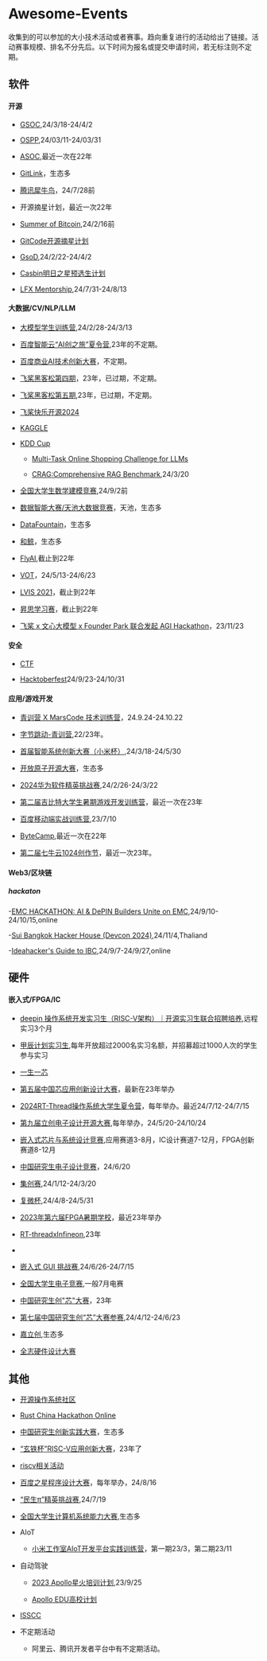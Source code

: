 # Awesome-Events

收集到的可以参加的大小技术活动或者赛事。趋向重复进行的活动给出了链接。活动赛事规模、排名不分先后。以下时间为报名或提交申请时间，若无标注则不定期。

## 软件

#### 开源

- [GSOC](https://summerofcode.withgoogle.com/),24/3/18-24/4/2

- [OSPP](https://summer-ospp.ac.cn/),24/03/11-24/03/31

- [ASOC](https://asoc2022.opensource.alibaba.com/),最近一次在22年

- [GitLink](https://www.gitlink.org.cn/competitions)，生态多

- [腾讯犀牛鸟](https://opensource.tencent.com//summer-of-code)，24/7/28前

- 开源摘星计划，最近一次22年

- [Summer of Bitcoin](https://www.summerofbitcoin.org/),24/2/16前

- [GitCode开源摘星计划](https://gitcode.com/g-star/apply)

- [GsoD](https://developers.google.com/season-of-docs?hl=zh-cn),24/2/22-24/4/2

- [Casbin明日之星预选生计划](https://github.com/casbin/Talent2025)

- [LFX Mentorship](https://bbs.huaweicloud.com/blogs/432571),24/7/31-24/8/13

#### 大数据/CV/NLP/LLM
- [大模型学生训练营](https://mp.weixin.qq.com/s/IO8bNy3q8y6UbD79zyImJg),24/2/28-24/3/13

- [百度智能云“AI创之旅”夏令营](https://mp.weixin.qq.com/s/D1pTK5eJZf9ruGdB_oKSFg),23年的不定期。

- [百度商业AI技术创新大赛](https://mp.weixin.qq.com/s/L7vd878_P93O4Ydr59cuFA)，不定期。

- [飞桨黑客松第四期](https://github.com/PaddlePaddle/Paddle/issues/51281#paddlefamily)，23年，已过期，不定期。

- [飞桨黑客松第五期](https://github.com/PaddlePaddle/Paddle/issues/57262),23年，已过期，不定期。

- [飞桨快乐开源2024](https://github.com/PaddlePaddle/Paddle/issues/61482)

- [KAGGLE](https://www.kaggle.com/competitions)

- [KDD Cup](https://www.kdd.org/kdd-cup)
  
  - [Multi-Task Online Shopping Challenge for LLMs](https://www.aicrowd.com/challenges/amazon-kdd-cup-2024-multi-task-online-shopping-challenge-for-llms)
    
  - [CRAG:Comprehensive RAG Benchmark](https://www.aicrowd.com/challenges/meta-comprehensive-rag-benchmark-kdd-cup-2024),24/3/20
  

- [全国大学生数学建模竞赛](http://www.mcm.edu.cn/),24/9/2前

- [数据智能大赛/天池大数据竞赛](https://tianchi.aliyun.com/competition/activeList)，天池，生态多

- [DataFountain](https://www.datafountain.cn/competitions?type=3&selectedCategory=3&selectedType=-1&tagCode=)，生态多

- [和鲸](https://www.heywhale.com/home/competition)，生态多

- [FlyAI](https://www.flyai.com/),截止到22年

- [VOT](https://www.votchallenge.net/)，24/5/13-24/6/23

- [LVIS 2021](https://cocodataset.org/#home)，截止到22年


- [昇思学习赛](https://mp.weixin.qq.com/s/v8rrfPiM9rfS9g7Nb-0-pQ)，截止到22年

- [飞桨 x 文心大模型 x Founder Park 联合发起 AGI Hackathon](https://www.oschina.net/event/2331412)，23/11/23

#### 安全

- [CTF](https://www.ctfhub.com/#/calendar)
  
- [Hacktoberfest](https://hacktoberfest.com/)24/9/23-24/10/31

#### 应用/游戏开发
- [青训营 X MarsCode 技术训练营](https://juejin.cn/post/7417847509748400164)，24.9.24-24.10.22

- [字节跳动-青训营](https://youthcamp.bytedance.com/),22/23年。

- [首届智能系统创新大赛（小米杯）](https://mp.weixin.qq.com/s/sUKQ3IKPuBlgLGKuE-GOzQ),24/3/18-24/5/30

- [开放原子开源大赛](https://competition.atomgit.com/competition)，生态多

- [2024华为软件精英挑战赛](https://mp.weixin.qq.com/s/_hkLqVCPavqtsbSyFMZRhQ),24/2/26-24/3/22

- [第二届吉比特大学生暑期游戏开发训练营](https://mp.weixin.qq.com/s/SEGCfFWNaHbumCblX6txOg)，最近一次在23年

- [百度移动端实战训练营](https://mp.weixin.qq.com/s/jXWsLSljf54C_TPjOv2qGg),23/7/10

- [ByteCamp](https://bytecamp.toutiao.com/),最近一次在22年

- [第二届七牛云1024创作节](https://www.qiniu.com/activity/detail/651297ed0d50912d3d53307b?from=0011)，最近一次23年。

#### Web3/区块链

##### hackaton

-[EMC HACKATHON: AI & DePIN Builders Unite on EMC](https://dorahacks.io/hackathon/emc-hackathon/detail),24/9/10-24/10/15,online

-[Sui Bangkok Hacker House (Devcon 2024)](https://lu.ma/sui-bkk-hh-2024),24/11/4,Thaliand

-[Ideahacker's Guide to IBC](https://dorahacks.io/org/2460/hackathon),24/9/7-24/9/27,online


## 硬件
#### 嵌入式/FPGA/IC
- [deepin 操作系统开发实习生（RISC-V架构）｜开源实习生联合招聘培养]([https://www.sifive.cn/press/sifive-joins-the-jiachen-project-to-create-a-prosperous-risc-v-ecosystem](https://www.deepin.org/zh/deepin-risc-v-intern-recruitment/#:~:text=%E7%94%B2%E8%BE%B0%E8%AE%A1%E5%88%92%E8%81%94%E5%90%88%E5%9F%B9%E5%85%BB%20%E9%A6%96%E6%AC%A1%E7%AD%BE%E7%BD%B2%E5%AE%9E%E4%B9%A0%E5%90%88%E5%90%8C%E4%B8%BA%E4%B8%89%E4%B8%AA%E6%9C%88%EF%BC%8C%E5%AE%9E%E4%B9%A0%E7%94%9F%E9%9A%8F%E6%97%B6%E5%8F%AF%E4%BB%A5%E5%8A%A0%E5%85%A5%E5%92%8C%E9%80%80%E5%87%BA%EF%BC%8C%E5%AE%9E%E4%B9%A0%E8%AF%81%E6%98%8E%E4%BB%A5%E5%90%88%E5%90%8C%E7%94%9F%E6%95%88%E8%87%B3%E5%AE%9E%E9%99%85%E9%80%80%E5%87%BA%E4%B9%8B%E6%97%A5%E4%B8%BA%E5%87%86%E3%80%82%20%E9%A6%96%E6%AC%A1%E7%AD%BE%E7%BD%B2%E5%AE%9E%E4%B9%A0%E4%B8%BA,%E5%BC%80%E6%BA%90%E8%BF%9C%E7%A8%8B%E5%AE%9E%E4%B9%A0%E3%80%82%20PLCT%20%E5%AE%9E%E9%AA%8C%E5%AE%A4%E6%98%AF%E6%9C%AC%E6%AC%A1%E5%AE%9E%E4%B9%A0%E5%B2%97%E4%BD%8D%E7%9A%84%E5%9F%B9%E5%85%BB%E6%89%BF%E6%8B%85%E7%BB%84%E7%BB%87%E3%80%82%20%E5%AE%9E%E4%B9%A0%E6%9C%9F%E6%BB%A1%E4%B9%8B%E5%90%8E%E5%AE%9E%E4%B9%A0%E7%94%9F%E5%8F%AF%E4%BB%A5%E8%87%AA%E7%94%B1%E4%B8%8E%E7%94%B2%E8%BE%B0%E8%AE%A1%E5%88%92%E6%88%90%E5%91%98%E4%BC%81%E4%B8%9A%E5%8D%8F%E5%95%86%E7%BB%AD%E7%AD%BE%EF%BC%8C%E6%9C%AC%E5%AE%9E%E4%B9%A0%E5%AF%B9%E5%90%8E%E7%BB%AD%E5%AE%9E%E4%B9%A0%E5%90%88%E5%90%8C%E6%B2%A1%E6%9C%89%E5%88%B6%E7%BA%A6%E5%85%B3%E7%B3%BB%EF%BC%8C%E5%AE%9E%E4%B9%A0%E5%BD%A2%E5%BC%8F%E4%B8%8E%E5%86%85%E5%AE%B9%E7%94%B1%E7%94%A8%E4%BA%BA%E5%8D%95%E4%BD%8D%E5%92%8C%E5%AE%9E%E4%B9%A0%E7%94%9F%E5%8F%8C%E6%96%B9%E8%87%AA%E8%A1%8C%E5%8D%8F%E5%AE%9A%E3%80%82)),远程实习3个月

- [甲辰计划实习生](https://github.com/rv2036/weloveinterns/blob/master/open-internships.md),每年开放超过2000名实习名额，并招募超过1000人次的学生参与实习

- [一生一芯](https://oscpu.github.io/ysyx/)

- [第五届中国芯应用创新设计大赛](https://iaic.cecport.com/)，最新在23年举办

- [2024RT-Thread操作系统大学生夏令营](https://club.rt-thread.org/ask/article/3774d14a2c69c78b.html)，每年举办。最近24/7/12-24/7/15

- [第九届立创电子设计开源大赛](https://diy.szlcsc.com/?f=banner),每年举办，24/5/20-24/10/24

- [嵌入式芯片与系统设计竞赛](http://www.socchina.net/),应用赛道3-8月，IC设计赛道7-12月，FPGA创新赛道8-12月

- [中国研究生电子设计竞赛](https://cpipc.acge.org.cn/cw/hp/6)，24/6/20

- [集创赛](http://univ.ciciec.com/),24/1/12-24/3/20

- [复微杯](https://fuweibei.com/),24/4/8-24/5/31

- [2023年第六届FPGA暑期学校](https://mp.weixin.qq.com/s?__biz=MzU0MjQ2MzYxNQ==&mid=2247488915&idx=1&sn=78c7a541075e2cf762d2827b050c40c9&chksm=fb1b1683cc6c9f955424857afb6702515c78da5f480763e094d0f0ca76af70c2cbd9495a2611&mpshare=1&scene=23&srcid=0530qTcmyfN5HTElUkHGrIs2&sharer_sharetime=1685416982550&sharer_shareid=eca0b5ce80278a5f5fe298f9e5f1ca2c#rd)，最近23年举办

- [RT-threadxInfineon](https://www.rt-thread.org/competition.html),23年
- 
- [嵌入式 GUI 挑战赛](https://www.rt-thread.org/competition2.html),24/6/26-24/7/15

- [全国大学生电子竞赛](http://nuedc.xjtu.edu.cn/),一般7月电赛

- [中国研究生创"芯"大赛](https://cpipc.acge.org.cn//cw/detail/10/2c90801886c67da80186ca65b4a203aa)，23年

- [第七届中国研究生创“芯”大赛参赛](https://cpipc.acge.org.cn/cw/detail/10/2c9080188eb768ce018ee67c83290c5a),24/4/12-24/6/23

- [嘉立创](https://maker.lceda.cn/),生态多

- [全志硬件设计大赛](https://mp.weixin.qq.com/s/WUt2029iiiZrgptBZzow2w)

## 其他

- [开源操作系统社区](https://os2edu.cn/homepage/)
  
- [Rust China Hackathon Online](https://rustcc.cn/article?id=2f922fd7-c20c-497c-8f02-89708a9fcaf1)
  
- [中国研究生创新实践大赛](https://cpipc.acge.org.cn/)，生态多

- [“玄铁杯”RISC-V应用创新大赛](https://xuantie.t-head.cn/development/activities/occ-xuantieCompetition?id=4199886224594374656)，23年了

- [riscv相关活动](https://www.xrvm.cn/activity?spm=a2cl5.28329071.0.0.3447e2X8e2X8mK)

- [百度之星程序设计大赛](https://star.baidu.com/#/)，每年举办，24/8/16

- [“民生π”精英挑战赛](https://competition.nowcoder.com/118/introduce?channel=xttz_ms01#224),24/7/19

- [全国大学生计算机系统能力大赛](https://os.educg.net/#/),生态多

- AIoT
  - [小米工作室AIoT开发平台实践训练营](https://mp.weixin.qq.com/s/oo4vuAyhZSh8FRmzOv2UAg)，第一期23/3，第二期23/11
  
- 自动驾驶

  - [2023 Apollo星火培训计划](https://mp.weixin.qq.com/s/KzYVtmfE44PKUi7jrI-F2w),23/9/25
    
  - [Apollo EDU高校计划](https://mp.weixin.qq.com/s/QIQDAn3KCssgrsSJTdqkOg)


- [ISSCC](https://www.isscc.org/)

- 不定期活动
  - 阿里云、腾讯开发者平台中有不定期活动。
